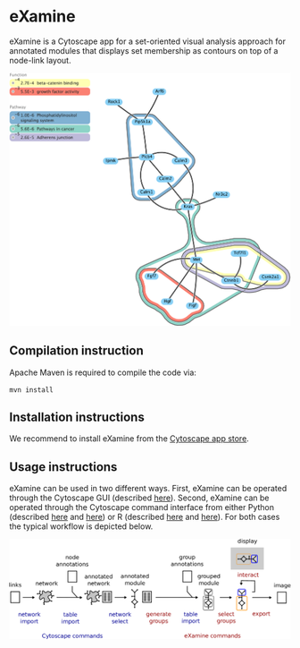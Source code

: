 eXamine
=======

eXamine is a Cytoscape app for a set-oriented visual analysis approach for annotated modules that displays set membership as contours on top of a node-link layout.

![Example](doc/example.png)


Compilation instruction
-----------------------

Apache Maven is required to compile the code via:

    mvn install

Installation instructions
-------------------------

We recommend to install eXamine from the [Cytoscape app store](http://apps.cytoscape.org/apps/examine).

Usage instructions
------------------

eXamine can be used in two different ways. First, eXamine can be operated through the Cytoscape GUI (described [here](doc/tutorial/tutorial.pdf)). Second, eXamine can be operated through the Cytoscape command interface from either Python (described [here](doc/tutorial/eXamineNotebook/eXamineTutorial.ipynb) and [here](doc/tutorial/eXamineNotebook/eXamineTutorial2.pdf)) or R (described [here](doc/tutorial/eXamineNotebook/eXamineTutorial_R.Rmd) and [here](doc/tutorial/eXamineNotebook/eXamineTutorial2_R.Rmd)). For both cases the typical workflow is depicted below.

![Pipeline](doc/pipeline.png)
